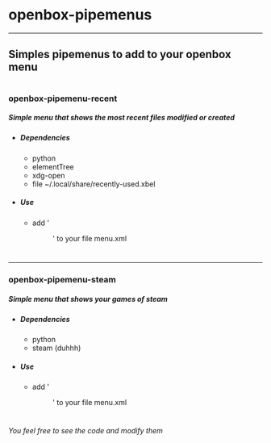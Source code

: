 # openbox-pipemenus
****
## Simples pipemenus to add to your openbox menu
#
### openbox-pipemenu-recent
##### Simple menu that shows the most recent files modified or created
* ##### __Dependencies__
    * python
    * elementTree
    * xdg-open
    * file ~/.local/share/recently-used.xbel
* ##### __Use__
    * add '<menu execute="python /phat/to/file/openbox-pipemenu-recent.py" id="pipe-recentfilesmenu" label="recent files"/>' to your file menu.xml
#
****
### openbox-pipemenu-steam
##### Simple menu that shows your games of steam
* ##### __Dependencies__
    * python
    * steam (duhhh)
* ##### __Use__
    * add '<menu execute="python /phat/to/file/openbox-pipemenu-steam.py" id="pipe-steamgames" label="games"/>' to your file menu.xml
#
#
###### You feel free to see the code and modify them
